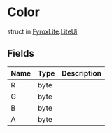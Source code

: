# Color
struct in [FyroxLite](../README.md).[LiteUi](README.md)
## Fields
| Name | Type | Description |
|---|---|---|
| R | byte |  |
| G | byte |  |
| B | byte |  |
| A | byte |  |

